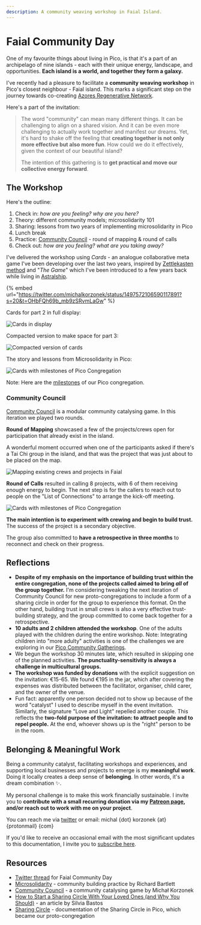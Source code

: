 ```yaml
---
description: A community weaving workshop in Faial Island.
---
```


# Faial Community Day

One of my favourite things about living in Pico, is that it's a part of an archipelago of nine islands - each with their unique energy, landscape, and opportunities. **Each island is a world, and together they form a galaxy.**

I've recently had a pleasure to facilitate a **community weaving workshop** in Pico's closest neighbour - Faial island. This marks a significant step on the journey towards co-creating [Azores Regenerative Network](/azores-regenerative-network.md).

Here's a part of the invitation:

>The word "community" can mean many different things. It can be challenging to align on a shared vision. And it can be even more challenging to actually work together and manifest our dreams. Yet, it's hard to shake off the feeling that **creating together is not only more effective but also more fun**. How could we do it effectively, given the context of our beautiful island?
>
> The intention of this gathering is to **get practical and move our collective energy forward**. 

## The Workshop

Here's the outline:

1. Check in: *how are you feeling? why are you here?*
2. Theory: different community models; microsolidarity 101
3. Sharing: lessons from two years of implementing microsolidarity in Pico
4. Lunch break
5. Practice: [Community Council](https://michalkorzonek.com/community-council) - round of mapping & round of calls
6. Check out: *how are you feeling? what are you taking away?*

I've delivered the workshop using *Cards* - an analogue collaborative meta game I've been developing over the last two years, inspired by [Zettlekasten method](https://zettelkasten.de/introduction/) and "*The Game*" which I've been introduced to a few years back while living in [Astralship](https://astralship.org).

{% embed url="https://twitter.com/michalkorzonek/status/1497572106590117891?s=20&t=OHbFQh69b_mb9zSRvmLaGw" %}

Cards for part 2 in full display:

![Cards in display](../.gitbook/assets/cards-dream-community.jpeg)

Compacted version to make space for part 3:

![Compacted version of cards](../.gitbook/assets/cards-dream-community-compact.jpeg)

The story and lessons from Microsolidarity in Pico:

![Cards with milestones of Pico Congregation](../.gitbook/assets/cards-pico-milestones.jpeg)

Note: Here are the [milestones](/congregation/milestones.md) of our Pico congregation.

### Community Council
[Community Council](https://michalkorzonek.com/community-council) is a modular community catalysing game. In this iteration we played two rounds.

**Round of Mapping** showcased a few of the projects/crews open for participation that already exist in the island.

A wonderful moment occurred when one of the participants asked if there's a Tai Chi group in the island, and that was the project that was just about to be placed on the map.

![Mapping existing crews and projects in Faial](../.gitbook/assets/faial-mapping.jpeg)

**Round of Calls** resulted in calling 8 projects, with 6 of them receiving enough energy to begin. The next step is for the callers to reach out to people on the "List of Connections" to arrange the kick-off meeting.

![Cards with milestones of Pico Congregation](../.gitbook/assets/faial-connections.jpeg)

**The main intention is to experiment with crewing and begin to build trust.** The success of the project is a secondary objective.

The group also committed to **have a retrospective in three months** to reconnect and check on their progress.

## Reflections
- **Despite of my emphasis on the importance of building trust within the entire congregation, none of the projects called aimed to bring *all* of the group together.** I'm considering tweaking the next iteration of Community Council for new proto-congregations to include a form of a sharing circle in order for the group to experience this format. On the other hand, building trust in small crews is also a very effective trust-building strategy, and the group committed to come back together for a retrospective.
- **10 adults and 2 children attended the workshop**. One of the adults played with the children during the entire workshop. Note: Integrating children into "more adulty" activities is one of the challenges we are exploring in our [Pico Community Gatherings](/projects/gatherings.md).
- We begun the workshop 30 minutes late, which resulted in skipping one of the planned activities. **The punctuality-sensitivity is always a challenge in multicultural groups.**
- **The workshop was funded by donations** with the explicit suggestion on the invitation: €15-65. We found €195 in the jar, which after covering the expenses was distributed between the facilitator, organiser, child carer, and the owner of the venue.
- Fun fact: apparently one person decided not to show up because of the word "catalyst" I used to describe myself in the event invitation. Similarly, the signature "Love and Light" repelled another couple. This reflects the **two-fold purpose of the invitation: to attract people and to repel people.** At the end, whoever shows up is the "right" person to be in the room.

## Belonging & Meaningful Work
Being a community catalyst, facilitating workshops and experiences, and supporting local businesses and projects to emerge is my **meaningful work**. Doing it locally creates a deep sense of **belonging**. In other words, it's a dream combination ✨.

My personal challenge is to make this work financially sustainable. I invite you to **contribute with a small recurring donation via my [Patreon page](https://patreon.com/michalkorzonek), and/or reach out to work with me on your project**.

You can reach me via [twitter](https://twitter.com/michalkorzonek) or email: michal {dot} korzonek {at} {protonmail} {com}

If you'd like to receive an occasional email with the most significant updates to this documentation, I invite you to [subscribe here](https://picomicrosolidarity.substack.com).

## Resources
- [Twitter thread](https://twitter.com/michalkorzonek/status/1498665205647261700) for Faial Community Day
- [Microsolidarity](https://microsolidarity.cc) - community building practice by Richard Bartlett
- [Community Council](https://michalkorzonek.com/community-council) - a community catalysing game by Michał Korzonek
- [How to Start a Sharing Circle With Your Loved Ones (and Why You Should)](https://betterhumans.pub/how-to-start-a-sharing-circle-with-your-loved-ones-and-why-you-should-8fa67d5b93aa) - an article by Silvia Bastos
- [Sharing Circle](/projects/sharing-circle/README.md) - documentation of the Sharing Circle in Pico, which became our proto-congregation